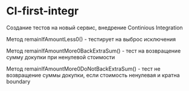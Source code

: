# CI-first-integr
Создание тестов на новый сервис, внедрение Continious Integration

Метод remainIfAmountLess0() - тестирует на выброс исключения

Метод remainIfAmountMore0BackExtraSum() - тест на возвращение сумму докупки при ненулевой стоимости

Метод remainIfAmountMore0DoNotBackExtraSum() - тест не возвращение суммы докупки, если стоимость ненулевая и кратна boundary
